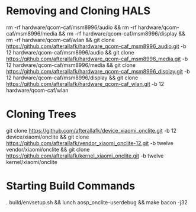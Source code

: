# Removing and Cloning HALS

rm -rf hardware/qcom-caf/msm8996/audio && rm -rf hardware/qcom-caf/msm8996/media && rm -rf hardware/qcom-caf/msm8996/display && rm -rf hardware/qcom-caf/wlan && git clone https://github.com/afterallafk/hardware_qcom-caf_msm8996_audio.git -b 12 hardware/qcom-caf/msm8996/audio && git clone https://github.com/afterallafk/hardware_qcom-caf_msm8996_media.git -b 12 hardware/qcom-caf/msm8996/media && git clone https://github.com/afterallafk/hardware_qcom-caf_msm8996_display.git -b 12 hardware/qcom-caf/msm8996/display && git clone https://github.com/afterallafk/hardware_qcom-caf_wlan.git -b 12 hardware/qcom-caf/wlan

# Cloning Trees

git clone https://github.com/afterallafk/device_xiaomi_onclite.git -b 12 device/xiaomi/onclite && git clone https://github.com/afterallafk/vendor_xiaomi_onclite-12.git -b twelve vendor/xiaomi/onclite && git clone https://github.com/afterallafk/kernel_xiaomi_onclite.git -b twelve kernel/xiaomi/onclite

# Starting Build Commands

. build/envsetup.sh && lunch aosp_onclite-userdebug && make bacon -j32
